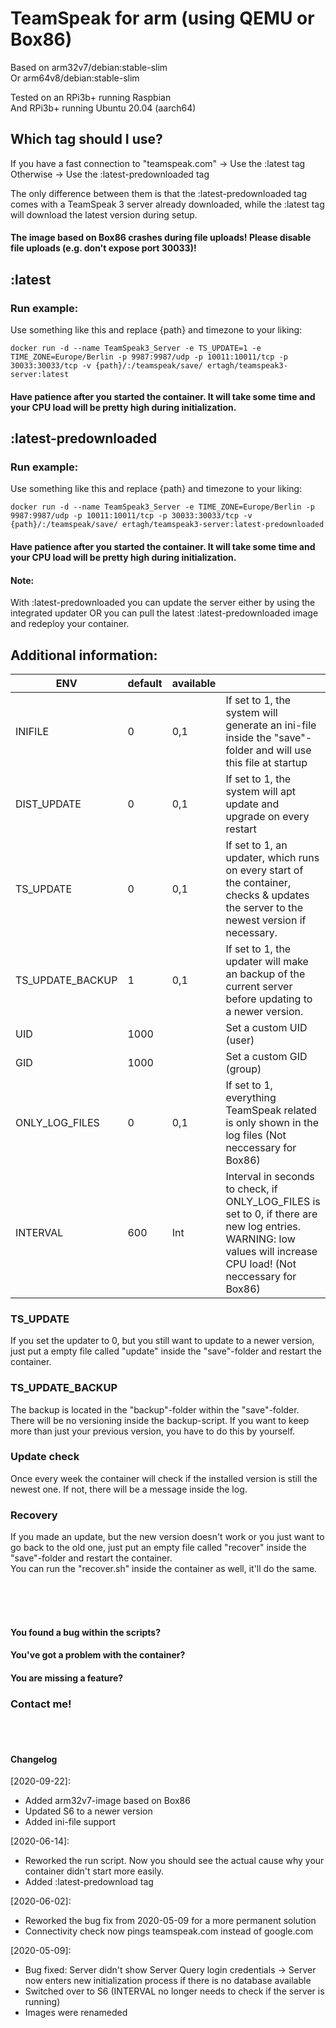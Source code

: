 # TeamSpeak for arm (using QEMU or Box86)

Based on arm32v7/debian:stable-slim<br/>
Or arm64v8/debian:stable-slim

Tested on an RPi3b+ running Raspbian<br/>
And RPi3b+ running Ubuntu 20.04 (aarch64)


## Which tag should I use?

If you have a fast connection to "teamspeak.com" -> Use the :latest tag</br>
Otherwise -> Use the :latest-predownloaded tag

The only difference between them is that the :latest-predownloaded tag comes with a TeamSpeak 3 server already downloaded, while the :latest tag will download the latest version during setup.

#### The image based on Box86 crashes during file uploads! Please disable file uploads (e.g. don't expose port 30033)!

## :latest
### Run example:
Use something like this and replace {path} and timezone to your liking:

```shell
docker run -d --name TeamSpeak3_Server -e TS_UPDATE=1 -e TIME_ZONE=Europe/Berlin -p 9987:9987/udp -p 10011:10011/tcp -p 30033:30033/tcp -v {path}/:/teamspeak/save/ ertagh/teamspeak3-server:latest
```
#### Have patience after you started the container. It will take some time and your CPU load will be pretty high during initialization. 

## :latest-predownloaded
### Run example:
Use something like this and replace {path} and timezone to your liking:

```shell
docker run -d --name TeamSpeak3_Server -e TIME_ZONE=Europe/Berlin -p 9987:9987/udp -p 10011:10011/tcp -p 30033:30033/tcp -v {path}/:/teamspeak/save/ ertagh/teamspeak3-server:latest-predownloaded
```
#### Have patience after you started the container. It will take some time and your CPU load will be pretty high during initialization. 

#### Note:</br>
With :latest-predownloaded you can update the server either by using the integrated updater OR you can pull the latest :latest-predownloaded image and redeploy your container.


## Additional information:

| ENV              | default | available |                                                                                                                                                                                               |
|------------------|---------|-----------|-----------------------------------------------------------------------------------------------------------------------------------------------------------------------------------------------|
| INIFILE          | 0       | 0,1       | If set to 1, the system will generate an ini-file inside the "save"-folder and will use this file at startup                                                                                  |
| DIST_UPDATE      | 0       | 0,1       | If set to 1, the system will apt update and upgrade on every restart                                                                                                                          |
| TS_UPDATE        | 0       | 0,1       | If set to 1, an updater, which runs on every start of the container, checks & updates the server to the newest version if necessary.                                                          |
| TS_UPDATE_BACKUP | 1       | 0,1       | If set to 1, the updater will make an backup of the current server before updating to a newer version.                                                                                        |
| UID              | 1000    |           | Set a custom UID (user)                                                                                                                                                                       |
| GID              | 1000    |           | Set a custom GID (group)                                                                                                                                                                      |
| ONLY_LOG_FILES   | 0       | 0,1       | If set to 1, everything TeamSpeak related is only shown in the log files (Not neccessary for Box86)                                                                                           |
| INTERVAL         | 600     | Int       | Interval in seconds to check, if ONLY_LOG_FILES is set to 0, if there are new log entries. WARNING: low values will increase CPU load! (Not neccessary for Box86)                             |


### TS_UPDATE
If you set the updater to 0, but you still want to update to a newer version, just put a empty file called "update" inside the "save"-folder and restart the container.

### TS_UPDATE_BACKUP
The backup is located in the "backup"-folder within the "save"-folder.
There will be no versioning inside the backup-script. If you want to keep more than just your previous version, you have to do this by yourself.

### Update check
Once every week the container will check if the installed version is still the newest one. If not, there will be a message inside the log.

### Recovery
If you made an update, but the new version doesn't work or you just want to go back to the old one, just put an empty file called "recover" inside the "save"-folder and restart the container.</br>
You can run the "recover.sh" inside the container as well, it'll do the same.


</br>
</br>
</br>

#### You found a bug within the scripts?</br>
#### You've got a problem with the container?</br>
#### You are missing a feature?
### Contact me!

</br>
</br>

#### Changelog
[2020-09-22]:
- Added arm32v7-image based on Box86
- Updated S6 to a newer version
- Added ini-file support

[2020-06-14]:
- Reworked the run script. Now you should see the actual cause why your container didn't start more easily.
- Added :latest-predownload tag

[2020-06-02]:
- Reworked the bug fix from 2020-05-09 for a more permanent solution
- Connectivity check now pings teamspeak.com instead of google.com

[2020-05-09]: 
- Bug fixed: Server didn't show Server Query login credentials -> Server now enters new initialization process if there is no database available
- Switched over to S6 (INTERVAL no longer needs to check if the server is running)
- Images were renameded
